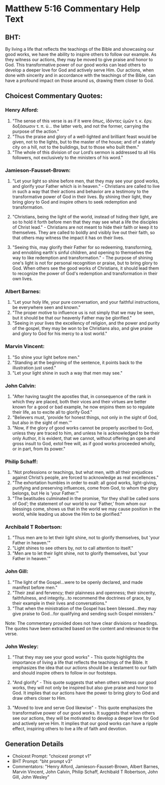 # Matthew 5:16 Commentary Help Text

## BHT:
By living a life that reflects the teachings of the Bible and showcasing our good works, we have the ability to inspire others to follow our example. As they witness our actions, they may be moved to give praise and honor to God. This transformative power of our good works can lead others to develop a deeper love for God and actively serve Him. Our actions, when done with sincerity and in accordance with the teachings of the Bible, can have a profound impact on those around us, drawing them closer to God.

## Choicest Commentary Quotes:
### Henry Alford:
1. "The sense of this verse is as if it were ὅπως, ἰδόντες ὑμῶν τ. κ. ἔργ. δοξάσωσιν τ. π. ὑ… the latter verb, and not the former, carrying the purpose of the action."
2. "Thus the praise and glory of a well-lighted and brilliant feast would be given, not to the lights, but to the master of the house; and of a stately city on a hill, not to the buildings, but to those who built them."
3. "The whole of this division of our Lord’s sermon is addressed to all His followers, not exclusively to the ministers of his word."

### Jamieson-Fausset-Brown:
1. "Let your light so shine before men, that they may see your good works, and glorify your Father which is in heaven." - Christians are called to live in such a way that their actions and behavior are a testimony to the transformative power of God in their lives. By shining their light, they bring glory to God and inspire others to seek redemption and transformation.

2. "Christians, being the light of the world, instead of hiding their light, are so to hold it forth before men that they may see what a life the disciples of Christ lead." - Christians are not meant to hide their faith or keep it to themselves. They are called to boldly and visibly live out their faith, so that others may witness the impact it has on their lives.

3. "Seeing this, may glorify their Father for so redeeming, transforming, and ennobling earth's sinful children, and opening to themselves the way to like redemption and transformation." - The purpose of shining one's light is not for personal recognition or praise, but to bring glory to God. When others see the good works of Christians, it should lead them to recognize the power of God's redemption and transformation in their own lives.

### Albert Barnes:
1. "Let your holy life, your pure conversation, and your faithful instructions, be everywhere seen and known."
2. "The proper motive to influence us is not simply that we may be seen, but it should be that our heavenly Father may be glorified."
3. "Seeing in your lives the excellency of religion, and the power and purity of the gospel, they may be won to be Christians also, and give praise and glory to God for his mercy to a lost world."

### Marvin Vincent:
1. "So shine your light before men."
2. "Standing at the beginning of the sentence, it points back to the illustration just used."
3. "Let your light shine in such a way that men may see."

### John Calvin:
1. "After having taught the apostles that, in consequence of the rank in which they are placed, both their vices and their virtues are better known for a good or bad example, he now enjoins them so to regulate their life, as to excite all to glorify God."
2. "Believers must, 'provide for honest things, not only in the sight of God, but also in the sight of men.'"
3. "Now, if the glory of good works cannot be properly ascribed to God, unless they are traced to him, and unless he is acknowledged to be their only Author, it is evident, that we cannot, without offering an open and gross insult to God, extol free will, as if good works proceeded wholly, or in part, from its power."

### Philip Schaff:
1. "Not professions or teachings, but what men, with all their prejudices against Christ’s people, are forced to acknowledge as real excellences." 
2. "The exhortation humbles in order to exalt: all good works, light-giving, purifying and preserving influences, come from God, to whom the glory belongs, but He is ‘your Father.’" 
3. "The beatitudes culminated in the promise, ‘for they shall be called sons of God’; the statement of our world to our ‘Father,’ from whom our blessings come, shows us that in the world we may cause position in the world, while leading us above the Him to be glorified."

### Archibald T Robertson:
1. "Thus men are to let their light shine, not to glorify themselves, but 'your Father in heaven.'" 
2. "Light shines to see others by, not to call attention to itself." 
3. "Men are to let their light shine, not to glorify themselves, but 'your Father in heaven.'"

### John Gill:
1. "The light of the Gospel...were to be openly declared, and made manifest before men."
2. "Their zeal and fervency; their plainness and openness; their sincerity, faithfulness, and integrity...to recommend the doctrines of grace, by their example in their lives and conversations."
3. "That when the ministration of the Gospel has been blessed...they may give praise to God...for qualifying and sending such Gospel ministers."

Note: The commentary provided does not have clear divisions or headings. The quotes have been extracted based on the content and relevance to the verse.

### John Wesley:
1. "That they may see your good works" - This quote highlights the importance of living a life that reflects the teachings of the Bible. It emphasizes the idea that our actions should be a testament to our faith and should inspire others to follow in our footsteps.

2. "And glorify" - This quote suggests that when others witness our good works, they will not only be inspired but also give praise and honor to God. It implies that our actions have the power to bring glory to God and draw others closer to Him.

3. "Moved to love and serve God likewise" - This quote emphasizes the transformative power of our good works. It suggests that when others see our actions, they will be motivated to develop a deeper love for God and actively serve Him. It implies that our good works can have a ripple effect, inspiring others to live a life of faith and devotion.


## Generation Details
- Choicest Prompt: "choicest prompt v1"
- BHT Prompt: "bht prompt v3"
- Commentators: "Henry Alford, Jamieson-Fausset-Brown, Albert Barnes, Marvin Vincent, John Calvin, Philip Schaff, Archibald T Robertson, John Gill, John Wesley"
